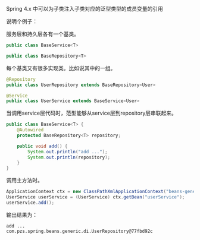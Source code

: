 Spring 4.x 中可以为子类注入子类对应的泛型类型的成员变量的引用

说明个例子：

服务层和持久层各有一个基类。

```java
public class BaseService<T> 
```

```java
public class BaseRepository<T>
```

每个基类又有很多实现类。比如说其中的一组。

```java
@Repository
public class UserRepository extends BaseRepository<User>
```

```java
@Service
public class UserService extends BaseService<User> 
```

当调用service层代码时，范型能够从service层到repository层串联起来。

```java
public class BaseService<T> {
    @Autowired
    protected BaseRepository<T> repository;

    public void add() {
        System.out.println("add ...");
        System.out.println(repository);
    }
}
```

调用主方法时。

```java
ApplicationContext ctx = new ClassPathXmlApplicationContext("beans-generic-di.xml");
UserService userService = (UserService) ctx.getBean("userService");
userService.add();
```

输出结果为：

```
add ...
com.pzs.spring.beans.generic.di.UserRepository@77fbd92c
```



